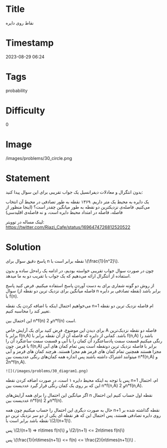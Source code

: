 # Title
نقاط روی دایره
# Timestamp
2023-08-29 06:24
# Tags
probability
# Difficulty
0
# Image
/images/problems/30_circle.png
# Statement
 بدون انتگرال و معادلات دیفرانسیل یک جواب تقریبی برای این سوال پیدا کنید:

یک دایره به محیط یک متر داریم.  ۱۳۶۹ نقطه به طور تصادفی در محیط آن انتخاب می‌کنیم. فاصله‌ی نزدیکترین دو نقطه به طور میانگین چقدر است؟ (اینجا منظور از فاصله، فاصله در امتداد محیط دایره است، و نه فاصله‌ی اقلیدسی)

لینک مساله در توویتر: https://twitter.com/Riazi_Cafe/status/1696474726812520522

# Solution

پاسخ دقیق سوال برای n نقطه برابر است با \\(\frac{1}{n^2}\\).

چون در صورت سوال جواب تقریبی خواسته بودیم، در ادامه یک راه‌حل ساده و بدون استفاده از انتگرال ارائه می‌دهیم که یک جواب با تقریب دو به ما میدهد.

از روش دو گونه شماری برای به دست آوردن پاسخ استفاده میکنیم. فرض کنید پاسخ سوال (فاصله میانگین برای نزدیک ترین دو نقطه از n نقطه تصادفی بر دایره) برابر باشد با f(n).

می‌خواهیم احتمال اینکه با اضافه کردن یک نقطه n+1 ام فاصله نزدیک ترین دو نقطه تغییر کند را محاسبه کنیم.

این احتمال بین n\*f(n) و 2n\*f(n) است. 

برای دیدن این موضوع، فرض کنید برای یک آرایش خاص A فاصله دو نقطه نزدیک‌ترین برابر با f(n,A) باشد.
 کمانی از دایره که فاصله آن از آن نقطه برابر با f(n,A) باشد را رنگی میکنیم
قسمت سمت پادساعتگرد آن کمان را با آبی و قسمت سمت ساعتگرد آن را با قرمز.
چون f(n,A) برابر با فاصله نزدیک ترین دو‌نقطه است پس تمام کمان های آبی مجزا هستند
همچنین تمام کمان های قرمز هم مجزا هستند.
هرچند کمان های قرمز و آبی میتوانند اشتراک داشته باشند
پس اندازه همه کمان‌های رنگی عددیست بین
n\*f(n,A)
و
2n\*f(n,A).

    ![](/images/problems/30_diagram1.png)

پس با توجه به اینکه محیط دایره ۱ است، در صورت اضافه کردن نقطه n+1 ام، احتمال این که بر روی یک کمان رنگی قرار گیرد عددیست بین
n\*f(n,A)
و
2n\*f(n,A).

اگر میانگین این احتمال را برای همه آرایش‌های n نقطه اول حساب کنیم این احتمال عددیست بین
n\*f(n)
و 2n\*f(n).

حال به صورت دیگری این احتمال را حساب میکنیم
چون همه n+1 نقطه گذاشته شده بر روی دایره تصادفی هستند، پس‌ احتمال این که هر نقطه ای یکی از دو سر نزدیک ترین دو نقطه باشد برابر است با
\\(2/(n+1)\\).

پس
\\(2/(n+1) >= n\times f(n)\\)
و
\\(2/(n+1) <= 2n\times f(n)\\)

پس
\\(\frac{1}{n\times(n+1)} <= f(n) <= \frac{2}{n\times(n+1)}\\)
.